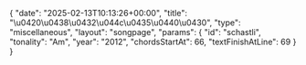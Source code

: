 {
    "date": "2025-02-13T10:13:26+00:00",
    "title": "\u0420\u0438\u0432\u044c\u0435\u0440\u0430",
    "type": "miscellaneous",
    "layout": "songpage",
    "params": {
        "id": "schastli",
        "tonality": "Am",
        "year": "2012",
        "chordsStartAt": 66,
        "textFinishAtLine": 69
    }
}
